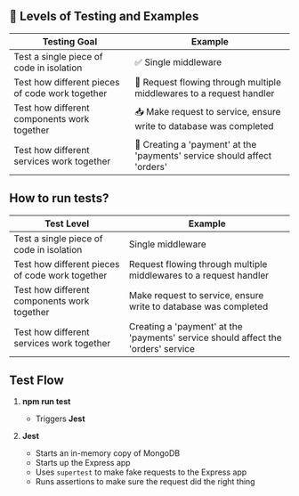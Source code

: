 ## 🧪 Levels of Testing and Examples

| **Testing Goal**                                      | **Example**                                                                 |
|--------------------------------------------------------|------------------------------------------------------------------------------|
| Test a single piece of code in isolation               | ✅ Single middleware                                                         |
| Test how different pieces of code work together        | 🔄 Request flowing through multiple middlewares to a request handler        |
| Test how different components work together            | 📥 Make request to service, ensure write to database was completed          |
| Test how different services work together              | 🔁 Creating a 'payment' at the 'payments' service should affect 'orders'    |


## How to run tests?

| Test Level                                      | Example                                                                 |
|------------------------------------------------|-------------------------------------------------------------------------|
| Test a single piece of code in isolation       | Single middleware                                                       |
| Test how different pieces of code work together| Request flowing through multiple middlewares to a request handler      |
| Test how different components work together     | Make request to service, ensure write to database was completed         |
| Test how different services work together       | Creating a 'payment' at the 'payments' service should affect the 'orders' service |

## Test Flow

1. **npm run test**
    - Triggers **Jest**

2. **Jest**
    - Starts an in-memory copy of MongoDB  
    - Starts up the Express app  
    - Uses `supertest` to make fake requests to the Express app  
    - Runs assertions to make sure the request did the right thing
